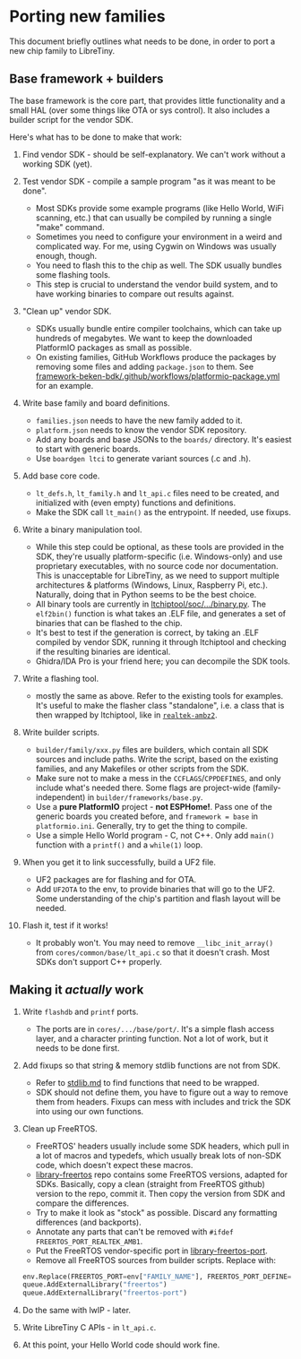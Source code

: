 # Porting new families

This document briefly outlines what needs to be done, in order to port a new chip family to LibreTiny.

## Base framework + builders

The base framework is the core part, that provides little functionality and a small HAL (over some things like OTA or sys control). It also includes a builder script for the vendor SDK.

Here's what has to be done to make that work:

1. Find vendor SDK - should be self-explanatory. We can't work without a working SDK (yet).
2. Test vendor SDK - compile a sample program "as it was meant to be done".

	- Most SDKs provide some example programs (like Hello World, WiFi scanning, etc.) that can usually be compiled by running a single "make" command.
	- Sometimes you need to configure your environment in a weird and complicated way. For me, using Cygwin on Windows was usually enough, though.
	- You need to flash this to the chip as well. The SDK usually bundles some flashing tools.
	- This step is crucial to understand the vendor build system, and to have working binaries to compare out results against.

3. "Clean up" vendor SDK.

	- SDKs usually bundle entire compiler toolchains, which can take up hundreds of megabytes. We want to keep the downloaded PlatformIO packages as small as possible.
	- On existing families, GitHub Workflows produce the packages by removing some files and adding `package.json` to them. See [framework-beken-bdk/.github/workflows/platformio-package.yml](https://github.com/libretiny-eu/framework-beken-bdk/blob/actions/.github/workflows/platformio-package.yml) for an example.

4. Write base family and board definitions.

	- `families.json` needs to have the new family added to it.
	- `platform.json` needs to know the vendor SDK repository.
	- Add any boards and base JSONs to the `boards/` directory. It's easiest to start with generic boards.
	- Use `boardgen ltci` to generate variant sources (.c and .h).

5. Add base core code.

	- `lt_defs.h`, `lt_family.h` and `lt_api.c` files need to be created, and initialized with (even empty) functions and definitions.
	- Make the SDK call `lt_main()` as the entrypoint. If needed, use fixups.

6. Write a binary manipulation tool.

	- While this step could be optional, as these tools are provided in the SDK, they're usually platform-specific (i.e. Windows-only) and use proprietary executables, with no source code nor documentation. This is unacceptable for LibreTiny, as we need to support multiple architectures & platforms (Windows, Linux, Raspberry Pi, etc.). Naturally, doing that in Python seems to be the best choice.
	- All binary tools are currently in [ltchiptool/soc/.../binary.py](https://github.com/libretiny-eu/ltchiptool/blob/master/ltchiptool/soc/bk72xx/binary.py). The `elf2bin()` function is what takes an .ELF file, and generates a set of binaries that can be flashed to the chip.
	- It's best to test if the generation is correct, by taking an .ELF compiled by vendor SDK, running it through ltchiptool and checking if the resulting binaries are identical.
	- Ghidra/IDA Pro is your friend here; you can decompile the SDK tools.

7. Write a flashing tool.

	- mostly the same as above. Refer to the existing tools for examples. It's useful to make the flasher class "standalone", i.e. a class that is then wrapped by ltchiptool, like in [`realtek-ambz2`](https://github.com/libretiny-eu/ltchiptool/blob/master/ltchiptool/soc/ambz2/util/ambz2tool.py).

8. Write builder scripts.

	- `builder/family/xxx.py` files are builders, which contain all SDK sources and include paths. Write the script, based on the existing families, and any Makefiles or other scripts from the SDK.
	- Make sure not to make a mess in the `CCFLAGS`/`CPPDEFINES`, and only include what's needed there. Some flags are project-wide (family-independent) in `builder/frameworks/base.py`.
	- Use a **pure PlatformIO** project - **not ESPHome!**. Pass one of the generic boards you created before, and `framework = base` in `platformio.ini`. Generally, try to get the thing to compile.
	- Use a simple Hello World program - C, not C++. Only add `main()` function with a `printf()` and a `while(1)` loop.

9. When you get it to link successfully, build a UF2 file.

	- UF2 packages are for flashing and for OTA.
	- Add `UF2OTA` to the env, to provide binaries that will go to the UF2. Some understanding of the chip's partition and flash layout will be needed.

10. Flash it, test if it works!

	- It probably won't. You may need to remove `__libc_init_array()` from `cores/common/base/lt_api.c` so that it doesn't crash. Most SDKs don't support C++ properly.

## Making it *actually* work

1. Write `flashdb` and `printf` ports.

	- The ports are in `cores/.../base/port/`. It's a simple flash access layer, and a character printing function. Not a lot of work, but it needs to be done first.

2. Add fixups so that string & memory stdlib functions are not from SDK.

	- Refer to [stdlib.md](stdlib.md) to find functions that need to be wrapped.
	- SDK should not define them, you have to figure out a way to remove them from headers. Fixups can mess with includes and trick the SDK into using our own functions.

3. Clean up FreeRTOS.

	- FreeRTOS' headers usually include some SDK headers, which pull in a lot of macros and typedefs, which usually break lots of non-SDK code, which doesn't expect these macros.
	- [library-freertos](https://github.com/libretiny-eu/library-freertos) repo contains some FreeRTOS versions, adapted for SDKs. Basically, copy a clean (straight from FreeRTOS github) version to the repo, commit it. Then copy the version from SDK and compare the differences.
	- Try to make it look as "stock" as possible. Discard any formatting differences (and backports).
	- Annotate any parts that can't be removed with `#ifdef FREERTOS_PORT_REALTEK_AMB1`.
	- Put the FreeRTOS vendor-specific port in [library-freertos-port](https://github.com/libretiny-eu/library-freertos-port).
	- Remove all FreeRTOS sources from builder scripts. Replace with:

	```py
	env.Replace(FREERTOS_PORT=env["FAMILY_NAME"], FREERTOS_PORT_DEFINE="REALTEK_AMB1")
	queue.AddExternalLibrary("freertos")
	queue.AddExternalLibrary("freertos-port")
	```

4. Do the same with lwIP - later.

5. Write LibreTiny C APIs - in `lt_api.c`.

6. At this point, your Hello World code should work fine.
